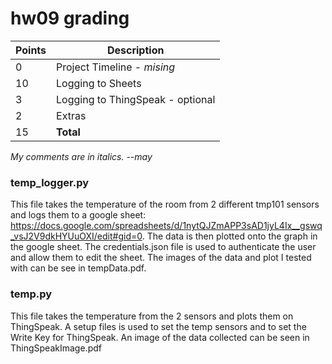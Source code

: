 # hw09 grading

| Points      | Description |
| ----------- | ----------- |
|  0 | Project Timeline - *mising*
| 10 | Logging to Sheets
|  3 | Logging to ThingSpeak - optional
|  2 | Extras
| 15 | **Total**

*My comments are in italics. --may*

### temp_logger.py
This file takes the temperature of the room from 2 different tmp101 sensors and logs them to a google sheet: https://docs.google.com/spreadsheets/d/1nytQJZmAPP3sAD1jyL4Ix__gswq_vsJ2V9dkHYUuOXI/edit#gid=0. The data is then plotted onto the graph in the google sheet. The credentials.json file is used to authenticate the user and allow them to edit the sheet. The images of the data and plot I tested with can be see in tempData.pdf.

### temp.py
This file takes the temperature from the 2 sensors and plots them on ThingSpeak. A setup files is used to set the temp sensors and to set the Write Key for ThingSpeak. An image of the data collected can be seen in ThingSpeakImage.pdf